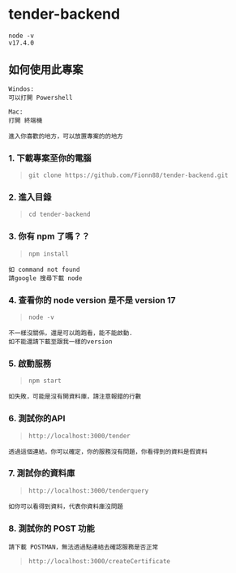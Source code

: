 # tender-backend

```
node -v
v17.4.0
```

## 如何使用此專案

```
Windos:
可以打開 Powershell

Mac:
打開 終端機

進入你喜歡的地方，可以放置專案的的地方
```

### 1. 下載專案至你的電腦

> `git clone https://github.com/Fionn88/tender-backend.git`

### 2. 進入目錄

> `cd tender-backend`

### 3. 你有 npm 了嗎？？

> `npm install`
```
如 command not found
請google 搜尋下載 node
```

### 4. 查看你的 node version 是不是 version 17

> `node -v`

```
不一樣沒關係，還是可以跑跑看，能不能啟動.
如不能還請下載至跟我一樣的version
```

### 5. 啟動服務

> `npm start`

```
如失敗，可能是沒有開資料庫，請注意報錯的行數
```

### 6. 測試你的API

> `http://localhost:3000/tender`

```
透過這個連結，你可以確定，你的服務沒有問題，你看得到的資料是假資料
```

### 7. 測試你的資料庫

> `http://localhost:3000/tenderquery`

```
如你可以看得到資料，代表你資料庫沒問題
```

### 8. 測試你的 POST 功能

```
請下載 POSTMAN，無法透過點連結去確認服務是否正常
```

> `http://localhost:3000/createCertificate`

